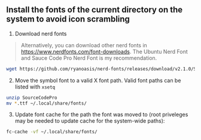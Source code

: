 ## Install the fonts of the current directory on the system to avoid icon scrambling
1. Download nerd fonts
> Alternatively, you can download other nerd fonts
> in https://www.nerdfonts.com/font-downloads.
> The Ubuntu Nerd Font and Sauce Code Pro Nerd Font is my recommendation.

```sh
wget https://github.com/ryanoasis/nerd-fonts/releases/download/v2.1.0/SourceCodePro.zip
```

2. Move the symbol font to a valid X font path. Valid font paths can be listed with `xsetq`
```sh
unzip SourceCodePro
mv *.ttf ~/.local/share/fonts/
```
3. Update font cache for the path the font was moved to (root priveleges may be needed to update cache for the system-wide paths):
```sh
fc-cache -vf ~/.local/share/fonts/
```

